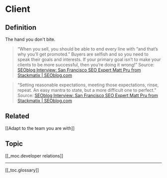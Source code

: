 # Client

## Definition
The hand you don't bite.

> “When you sell, you should be able to end every line with “and that’s why you’ll get promoted.” Buyers are selfish and so you need to speak their goals and interests. If your primary goal isn’t to make your clients to be more successful, then you’re doing it wrong!”
> Source: [SEOblog Interview: San Francisco SEO Expert Matt Pru from Stackmatix | SEOblog.com](https://www.seoblog.com/seoblog-interview-san-francisco-seo-expert-matt-pru-from-stackmatix/)

>“Setting reasonable expectations, meeting those expectations, rinse, repeat. An easy mantra to state, but a more difficult one to perfect.”
> Source: [SEOblog Interview: San Francisco SEO Expert Matt Pru from Stackmatix | SEOblog.com](https://www.seoblog.com/seoblog-interview-san-francisco-seo-expert-matt-pru-from-stackmatix/)


## Related
[[Adapt to the team you are with]]

## Topic
[[_moc.developer relations]]

---
[[_toc.glossary]]